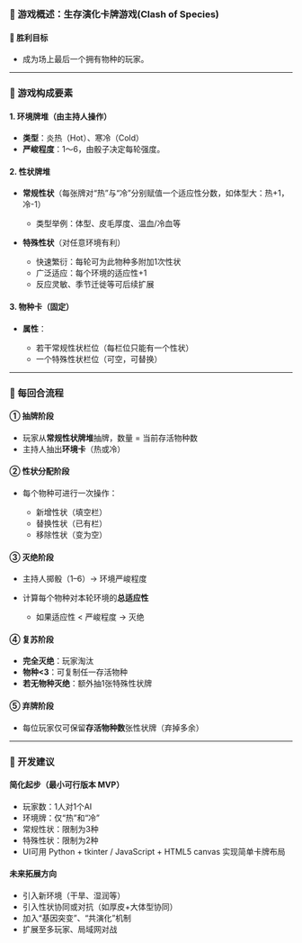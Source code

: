 ### 🧬 游戏概述：生存演化卡牌游戏(Clash of Species)

#### 🎯 胜利目标

* 成为场上最后一个拥有物种的玩家。

---

### 🔧 游戏构成要素

#### 1. 环境牌堆（由主持人操作）

* **类型**：炎热（Hot）、寒冷（Cold）
* **严峻程度**：1～6，由骰子决定每轮强度。

#### 2. 性状牌堆

* **常规性状**（每张牌对“热”与“冷”分别赋值一个适应性分数，如体型大：热+1，冷-1）

  * 类型举例：体型、皮毛厚度、温血/冷血等
* **特殊性状**（对任意环境有利）

  * 快速繁衍：每轮可为此物种多附加1次性状
  * 广泛适应：每个环境的适应性+1
  * 反应灵敏、季节迁徙等可后续扩展

#### 3. 物种卡（固定）

* **属性**：

  * 若干常规性状栏位（每栏位只能有一个性状）
  * 一个特殊性状栏位（可空，可替换）

---

### 🔁 每回合流程

#### ① 抽牌阶段

* 玩家从**常规性状牌堆**抽牌，数量 = 当前存活物种数
* 主持人抽出**环境卡**（热或冷）

#### ② 性状分配阶段

* 每个物种可进行一次操作：

  * 新增性状（填空栏）
  * 替换性状（已有栏）
  * 移除性状（变为空）

#### ③ 灭绝阶段

* 主持人掷骰（1–6）→ 环境严峻程度
* 计算每个物种对本轮环境的**总适应性**

  * 如果适应性 < 严峻程度 → 灭绝

#### ④ 复苏阶段

* **完全灭绝**：玩家淘汰
* **物种<3**：可复制任一存活物种
* **若无物种灭绝**：额外抽1张特殊性状牌

#### ⑤ 弃牌阶段

* 每位玩家仅可保留**存活物种数**张性状牌（弃掉多余）

---

### 📝 开发建议

#### 简化起步（最小可行版本 MVP）

* 玩家数：1人对1个AI
* 环境牌：仅“热”和“冷”
* 常规性状：限制为3种
* 特殊性状：限制为2种
* UI可用 Python + tkinter / JavaScript + HTML5 canvas 实现简单卡牌布局

#### 未来拓展方向

* 引入新环境（干旱、湿润等）
* 引入性状协同或对抗（如厚皮+大体型协同）
* 加入“基因突变”、“共演化”机制
* 扩展至多玩家、局域网对战
